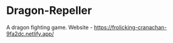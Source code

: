 # Dragon-Repeller
A dragon fighting game.
Website - https://frolicking-cranachan-9fa2dc.netlify.app/

